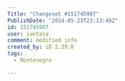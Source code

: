```yaml
---
Title: "Changeset #151745987"
PublishDate: "2024-05-23T23:13:49Z"
id: 151745987
user: santasa
comment: modified info
created_by: iD 2.29.0
tags:
  - Montenegro

---
```

